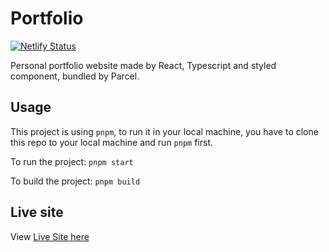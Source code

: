 # Portfolio

[![Netlify Status](https://api.netlify.com/api/v1/badges/124b545a-4f90-41dc-bd78-a49a176e0b6b/deploy-status)](https://app.netlify.com/sites/yukicheung-portfolio/deploys)

Personal portfolio website made by React, Typescript and styled component, bundled by Parcel.

## Usage

This project is using `pnpm`, to run it in your local machine, you have to clone this repo to your local machine and run `pnpm` first.

To run the project:
`pnpm start`

To build the project:
`pnpm build`

## Live site

View [Live Site here](https://yukicheung.atrera.com)
